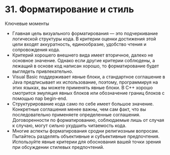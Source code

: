 

# 31. Форматирование и стиль

Ключевые моменты

* Главная цель визуального форматирования — это подчеркивание логической структуры кода. В критерии оценки достижения
  этой цели входят аккуратность, единообразие, удобство чтения и сопровождения кода.
* Критерий хорошего внешнего вида имеет вторичное, далеко не основное значение. Однако если другие критерии соблюдены, а
  лежащий в основе код написан хорошо, то форматирование будет выглядеть привлекательно.
* Visual Basic поддерживает явные блоки, а стандартное соглашение в Java предписывает их использование, поэтому,
  программируя на этих языках, вы можете применять явные блоки. В C++ хорошо смотрится эмуляция явных блоков или
  обозначение границ блоков с помощью пар begin-end.
* Структурирование кода само по себе имеет большое значение. Конкретные соглашения менее важны, чем сам факт, что вы
  последовательно применяете определенные соглашения. Договоренности по форматированию, соблюдаемые лишь от случая к
  случаю, могут сильно ухудшить читаемость кода.
* Многие аспекты форматирования сродни религиозным вопросам. Пытайтесь разделять объективные и субъективные
  предпочтения. Используйте явные критерии для обоснования вашей точки зрения при обсуждении стилевых предпочтений.
